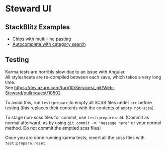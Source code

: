 # Steward UI

## StackBlitz Examples

- [Chips with multi-line pasting](https://stackblitz.com/edit/angular-v3s2yp-d4aqen?file=src%2Fapp%2Fchips-input-example.ts)
- [Autocomplete with category search](https://stackblitz.com/edit/angular-x6g9wf-3g2gjc?file=src%2Fapp%2Fautocomplete-optgroup-example.ts)

## Testing

Karma tests are horribly slow due to an issue with Angular.  
All stylesheets are re-compiled between each save, which takes a very long time.  
See https://dev.azure.com/turn10/Services/_git/Web-Steward/pullrequest/10502

To avoid this, run `test:prepare` to empty all SCSS files under `src` before testing (this replaces their contents with the contents of `empty.not-scss`).

To stage non-scss files for commit, use `test:prepare:add`.
(Commit as normal afterward, as by using `git commit -m 'message here'` or your normal method. Do not commit the emptied scss files)

Once you are done running karma tests, revert all the scss files with `test:prepare:reset`.
